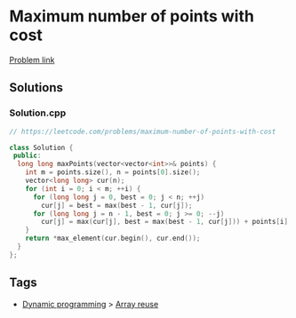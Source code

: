 # Maximum number of points with cost

[Problem link](https://leetcode.com/problems/maximum-number-of-points-with-cost)

## Solutions


### Solution.cpp
```cpp
// https://leetcode.com/problems/maximum-number-of-points-with-cost

class Solution {
 public:
  long long maxPoints(vector<vector<int>>& points) {
    int m = points.size(), n = points[0].size();
    vector<long long> cur(n);
    for (int i = 0; i < m; ++i) {
      for (long long j = 0, best = 0; j < n; ++j)
        cur[j] = best = max(best - 1, cur[j]);
      for (long long j = n - 1, best = 0; j >= 0; --j)
        cur[j] = max(cur[j], best = max(best - 1, cur[j])) + points[i][j];
    }
    return *max_element(cur.begin(), cur.end());
  }
};
```
## Tags

* [Dynamic programming](/README.md#Dynamic_programming) > [Array reuse](/README.md#Dynamic_programming-Array_reuse)
